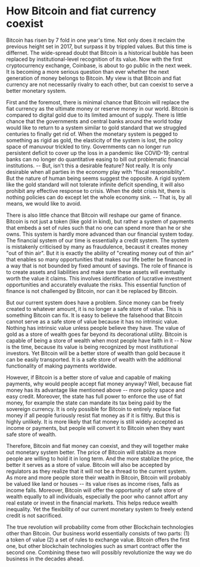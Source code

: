 # How Bitcoin and fiat currency coexist


Bitcoin has risen by 7 fold in one year's time. Not only does it reclaim the previous height set  in 2017, but surpass it by trippled values. But this time is differnet. The wide-spread doubt that Bitcoin is a historical bubble has been replaced by institutional-level recognition of its value. Now with the first cryptocurrency exchange, Coinbase, is about to go public in the next week. 
It is becoming a more serious question than ever whether the next generation of money belongs to Bitcoin. My view is that Bitcoin and fiat currency are not necessarily rivalry to each other, but can coexist to serve a better monetary system.  

First and the foremost, there is minimal chance that Bitcoin will replace the fiat currency as the ultimate money or reserve money in our world. Bitcoin is compared to digital gold due to its limited amount of supply. There is little chance that the governments and central banks around the world today would like to return to a system similar to gold standard that we struggled centuries to finally get rid of. When the monetary system is pegged to something as rigid as gold, the elasticity of the system is lost, the policy space of manuvour trickled to tiny.  Governments can no longer run persistent deficit to cover up the loss in a pandemic like COVID-19; central banks can no longer do quantitative easing to bill out problematic financial institutions. -- But, isn't this a desirable feature? Not really. It is only desirable when all parties in the economy play with "fiscal responsiblity". But the nature of human being seems suggest the opposite. A rigid system like the gold standard will not tolerate infinite deficit spending, it will also prohibit any effective response to crisis. When the debt crisis hit, there is nothing policies can do except let the whole economy sink. -- That is, by all means, we would like to avoid. 

There is also little chance that Bitcoin will reshape our game of finance. Bitcoin is not just a token (like gold in kind), but rather a system of payments that embeds a set of rules such that  no one can spend more than he or she owns. This system is hardly more advanced than our financial system today. The financial system of our time is essentially a credit system. The system is mistakenly criticised by many as fraudulence, becaust it creates money "out of thin air". But it is exactly the ability of "creating money out of thin air" that enables so many opportunities that makes our life better be financed in a way that is not bounded by fixed amount of savings. The role of finance is to create assets and liabilities and make sure these assets will eventually worth the value it claims. This involves identification of lucrative investment opportunities and accurately evaluate the risks. This essential function of finance is not challenged by Bitcoin, nor can it be replaced by Bitcoin. 

But our current system does have a problem. Since money can be freely created to whatever amount, it is no longer a safe store of value. This is something Bitcoin can fix. It is easy to believe the falsehood that Bitcoin cannot serve as a safe store of value because it has no intrinsic value. Nothing has intrinsic value unless people believe they have. The value of gold as a store of wealth goes far beyond its decorational utility. Bitcoin is capable of being a store of wealth when most people have faith in it -- Now is the time, because its value is being recognized by most institutional investors. Yet Bitcoin will be a better store of wealth than gold because it can be easily transported. It is a safe store of wealth with the additional functionality of making payments worldwide. 

However, if Bitcoin is a better store of value and capable of making payments, why would people accept fiat money anyway? Well, because fiat money has its advantage like mentioned above -- more policy space and easy credit. Moreover, the state has full power to enforce the use of fiat money, for example the state can mandate its tax being paid by the sovereign currency. It is only possible for Bitcoin to entirely replace fiat money if all people furiously resist fiat money as if it is filthy. But this is highly unlikely. It is more likely that fiat money is still widely accepted as income or payments, but people will convert it to Bitcoin when they want safe store of wealth. 

Therefore, Bitcoin and fiat money can coexist, and they will together make out monetary system better. The price of Bitcoin will stablize as more people are willing to hold it in long term. And the more stablize the price, the better it serves as a store of value. Bitcoin will also be accepted by regulators as they realize that it will not be a thread to the current system. As more and more people store their wealth in Bitcoin, Bitcoin will probably be valued like land or houses -- its value rises as income rises, falls as income falls. Moreover, Bitcoin will offer the opportunity of safe store of wealth equally to all individuals, especially the poor who cannot affort any real estate or invest in the financial markets. This helps reduce wealth inequality. Yet the flexibility of our current monetary system to freely extend credit is not sacrificed. 

The true revolution will probability come from other Blockchain technologies other than Bitcoin. Our business world essentially consists of two parts: (1) a token of value (2) a set of rules to exchange value. Bitcoin offers the first one, but other blockchain technologies such as smart contract offer the second one. Combining these two will possibly revolutionize the way we do business in the decades ahead.